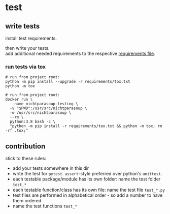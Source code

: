 # test

## write tests

install test requirements.

then write your tests.  
add additional needed requirements to the respective [requirements file](../../requirements/tests.txt).


### run tests via tox 

```shell script
# run from project root:
python -m pip install --upgrade -r requirements/tox.txt
python -m tox
```

```shell script
# run from project root:
docker run \
  --name nichtparasoup-testing \
  -v "$PWD":/usr/src/nichtparasoup \
  -w /usr/src/nichtparasoup \
  --rm \
  python:3.8 bash -c \
  "python -m pip install -r requirements/tox.txt && python -m tox; rm -rf .tox;"
```

## contribution 

stick to these rules:

* add your tests somewhere in this dir
* write the test for `pytest`. `assert`-style preferred over python's `unittest`.
* each testable package/module has its own folder: name the test folder `test_*`
* each testable function/class has its own file:   name the test file   `test_*.py`
* test files are performed in alphabetical order - so add a number to have them ordered
* name the test functions `test_*`

